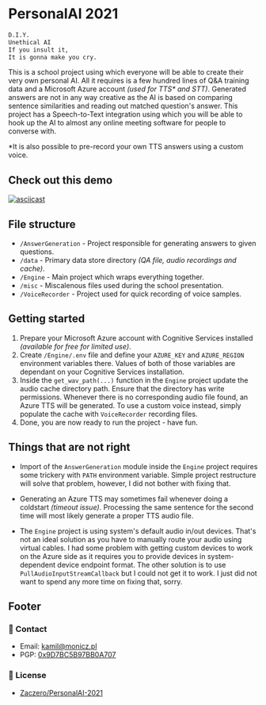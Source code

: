 # PersonalAI 2021

```txt
D.I.Y.
Unethical AI
If you insult it,
It is gonna make you cry.
```

This is a school project using which everyone will be able to create their very own personal AI. All it requires is a few hundred lines of Q&A training data and a Microsoft Azure account *(used for TTS\* and STT)*. Generated answers are not in any way creative as the AI is based on comparing sentence similarities and reading out matched question's answer. This project has a Speech-to-Text integration using which you will be able to hook up the AI to almost any online meeting software for people to converse with.

\*It is also possible to pre-record your own TTS answers using a custom voice.

## Check out this demo

[![asciicast](https://asciinema.org/a/1dWiuYGygeVAaulzYF6V4wbQX.svg)](https://asciinema.org/a/1dWiuYGygeVAaulzYF6V4wbQX)

## File structure

* `/AnswerGeneration` - Project responsible for generating answers to given questions.
* `/data` - Primary data store directory *(QA file, audio recordings and cache)*.
* `/Engine` - Main project which wraps everything together.
* `/misc` - Miscalenous files used during the school presentation.
* `/VoiceRecorder` - Project used for quick recording of voice samples.

## Getting started

1. Prepare your Microsoft Azure account with Cognitive Services installed *(available for free for limited use)*.
2. Create `/Engine/.env` file and define your `AZURE_KEY` and `AZURE_REGION` environment variables there. Values of both of those variables are dependant on your Cognitive Services installation.
3. Inside the `get_wav_path(...)` function in the `Engine` project update the audio cache directory path. Ensure that the directory has write permissions. Whenever there is no corresponding audio file found, an Azure TTS will be generated. To use a custom voice instead, simply populate the cache with `VoiceRecorder` recording files.
4. Done, you are now ready to run the project - have fun.

## Things that are not right

* Import of the `AnswerGeneration` module inside the `Engine` project requires some trickery with `PATH` environment variable. Simple project restructure will solve that problem, however, I did not bother with fixing that.

* Generating an Azure TTS may sometimes fail whenever doing a coldstart *(timeout issue)*. Processing the same sentence for the second time will most likely generate a proper TTS audio file.

* The `Engine` project is using system's default audio in/out devices. That's not an ideal solution as you have to manually route your audio using virtual cables. I had some problem with getting custom devices to work on the Azure side as it requires you to provide devices in system-dependent device endpoint format. The other solution is to use `PullAudioInputStreamCallback` but I could not get it to work. I just did not want to spend any more time on fixing that, sorry.

## Footer

### 📧 Contact

* Email: [kamil@monicz.pl](mailto:kamil@monicz.pl)
* PGP: [0x9D7BC5B97BB0A707](https://gist.github.com/Zaczero/158da01bfd5b6d236f2b8ceb62dd9698)

### 📃 License

* [Zaczero/PersonalAI-2021](https://github.com/Zaczero/PersonalAI-2021/blob/main/LICENSE)

